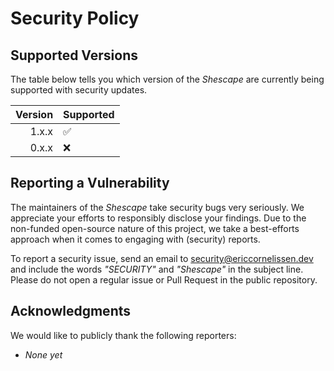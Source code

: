 # Security Policy

## Supported Versions

The table below tells you which version of the _Shescape_ are currently being
supported with security updates.

| Version | Supported          |
| ------: | ------------------ |
|   1.x.x | :white_check_mark: |
|   0.x.x | :x:                |

## Reporting a Vulnerability

The maintainers of the _Shescape_ take security bugs very seriously. We
appreciate your efforts to responsibly disclose your findings. Due to the
non-funded open-source nature of this project, we take a best-efforts approach
when it comes to engaging with (security) reports.

To report a security issue, send an email to [security@ericcornelissen.dev] and
include the words _"SECURITY"_ and _"Shescape"_ in the subject line. Please
do not open a regular issue or Pull Request in the public repository.

## Acknowledgments

We would like to publicly thank the following reporters:

- _None yet_

[security@ericcornelissen.dev]: mailto:security@ericcornelissen.dev?subject=SECURITY%20%28Shescape%29
